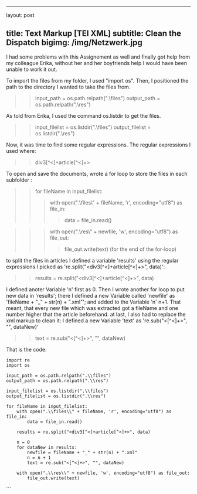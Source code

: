 ﻿---

layout: post

title: Text Markup [TEI XML]
subtitle: Clean the Dispatch
bigimg: /img/Netzwerk.jpg
---



I had some problems with this Assignement as well and finally got help from my colleague Erika, without her and her boyfriends help I would have been unable to work it out.


To import the files from my folder, I used "import os".
Then, I positioned the path to the directory I wanted to take the files from.

>> input_path = os.path.relpath(".\\files")
>> output_path = os.path.relpath(".\\res")

As told from Erika, I used the command os.listdir to get the files.

>> input_filelist = os.listdir(".\\files")
>> output_filelist = os.listdir(".\\res")

Now, it was time to find some regular expressions. The regular expressions I used where: 
>> div3[^<]+article[^<]+>

To open and save the documents, wrote a for loop to store the files in each subfolder :

>> for fileName in input_filelist:
>>> with open(".\\files\\" + fileName, 'r', encoding="utf8") as file_in:
>>>> data = file_in.read()

	
>>> with open(".\\res\\" + newfile, 'w', encoding="utf8") as file_out:
>>>> file_out.write(text) 
(for the end of the for-loop)

to split the files in articles I defined a variable 'results' using the regular expressions I picked as 're.split("<div3[^<]+article[^<]+>", data)':
>> results = re.split("<div3[^<]+article[^<]+>", data)

I defined anoter Variable 'n' first as 0. Then I wrote another for loop to put new data in 'results'; 
there I defined a new Variable called 'newfile' as 'fileName + "_" + str(n) + ".xml"'; and added to the Variable 'n' n+1. 
That meant, that every new file which was extracted got a fileName and one number higher that the article beforehand.
at last, I also had to replace the xml markup to clean it: I defined a new Variable 'text' as 're.sub("<[^<]+>", "", dataNew)'
>> text = re.sub("<[^<]+>", "", dataNew)


That is the code:




	import re
	import os

	input_path = os.path.relpath(".\\files")
	output_path = os.path.relpath(".\\res")

	input_filelist = os.listdir(".\\files")
	output_filelist = os.listdir(".\\res")

	for fileName in input_filelist:
		with open(".\\files\\" + fileName, 'r', encoding="utf8") as file_in:
			data = file_in.read()
	
		results = re.split("<div3[^<]+article[^<]+>", data)
	
		n = 0
		for dataNew in results:
			newfile = fileName + "_" + str(n) + ".xml"
			n = n + 1
			text = re.sub("<[^<]+>", "", dataNew)
		
		with open(".\\res\\" + newfile, 'w', encoding="utf8") as file_out:
			file_out.write(text)


	



´´´
